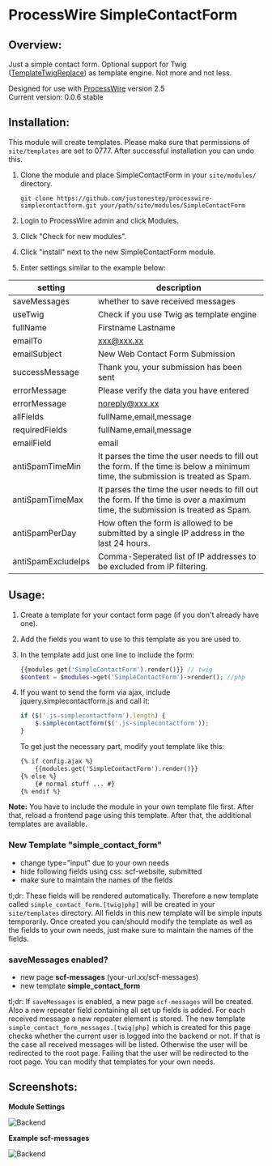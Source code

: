 # ProcessWire SimpleContactForm

## Overview:

Just a simple contact form. Optional support for Twig ([TemplateTwigReplace](http://modules.processwire.com/modules/template-twig-replace)) as template engine. Not more and not less.

Designed for use with [ProcessWire](http://processwire.com) version 2.5  
Current version: 0.0.6 stable

## Installation:

This module will create templates. Please make sure that permissions of `site/templates` are set to 0777. After successful installation you can undo this.

1. Clone the module and place SimpleContactForm in your `site/modules/` directory. 

	```
	git clone https://github.com/justonestep/processwire-simplecontactform.git your/path/site/modules/SimpleContactForm
	```

2. Login to ProcessWire admin and click Modules.
3. Click "Check for new modules".
4. Click "install" next to the new SimpleContactForm module. 
5. Enter settings similar to the example below:

| setting            | description                                                                                                                      |
|--------------------|----------------------------------------------------------------------------------------------------------------------------------|
| saveMessages       | whether to save received messages                                                                                                |
| useTwig            | Check if you use Twig as template engine                                                                                         |
| fullName           | Firstname Lastname                                                                                                               |
| emailTo            | xxx@xxx.xx                                                                                                                       |
| emailSubject       | New Web Contact Form Submission                                                                                                  |
| successMessage     | Thank you, your submission has been sent                                                                                         |
| errorMessage       | Please verify the data you have entered                                                                                          |
| errorMessage       | noreply@xxx.xx                                                                                                                   |
| allFields          | fullName,email,message                                                                                                           |
| requiredFields     | fullName,email,message                                                                                                           |
| emailField         | email                                                                                                                            |
| antiSpamTimeMin    | It parses the time the user needs to fill out the form.  If the time is below a minimum time, the submission is treated as Spam. |
| antiSpamTimeMax    | It parses the time the user needs to fill out the form.  If the time is over a maximum time, the submission is treated as Spam.  |
| antiSpamPerDay     | How often the form is allowed to be submitted by a single IP address in the last 24 hours.                                       |
| antiSpamExcludeIps | Comma-Seperated list of IP addresses to be excluded from IP filtering.                                                           |


## Usage:

1. Create a template for your contact form page (if you don't already have one).
2. Add the fields you want to use to this template as you are used to.
3. In the template add just one line to include the form:

	```php
	{{modules.get('SimpleContactForm').render()}} // twig
	$content = $modules->get('SimpleContactForm')->render(); //php
	```

4. If you want to send the form via ajax, include jquery.simplecontactform.js and call it:

	```javascript
	if ($('.js-simplecontactform').length) {
		$.simplecontactform($('.js-simplecontactform'));
	}
	```

	To get just the necessary part, modify yout template like this:

	```html
	{% if config.ajax %}
		{{modules.get('SimpleContactForm').render()}}
	{% else %}
		{# normal stuff ... #}
	{% endif %}
	```
	
**Note:** You have to include the module in your own template file first. After that, reload a frontend page using this template. After that, the additional templates are available.
	
### New Template "simple_contact_form"

* change type="input" due to your own needs
* hide following fields using css: scf-website, submitted
* make sure to maintain the names of the fields

tl;dr: These fields will be rendered automatically.
Therefore a new template called `simple_contact_form.[twig|php]` will be created in your `site/templates` directory.
All fields in this new template will be simple inputs temporarily.
Once created you can/should modify the template as well as the fields to your own needs, 
just make sure to maintain the names of the fields. 

### saveMessages enabled? 

* new page **scf-messages** (your-url.xx/scf-messages)
* new template **simple_contact_form**

tl;dr: If `saveMessages` is enabled, a new page `scf-messages` will be created.
Also a new repeater field containing all set up fields is added.
For each received message a new repeater element is stored.
The new template `simple_contact_form_messages.[twig|php]` which is created for this page checks 
whether the current user is logged into the backend or not.
If that is the case all received messages will be listed.
Otherwise the user will be redirected to the root page.
Failing that the user will be redirected to the root page.
You can modify that templates for your own needs.

## Screenshots:

**Module Settings**

![Backend](https://github.com/justonestep/processwire-simplecontactform/blob/master/screens/settings.png)

**Example scf-messages**

![Backend](https://github.com/justonestep/processwire-simplecontactform/blob/master/screens/received-messages.png)
